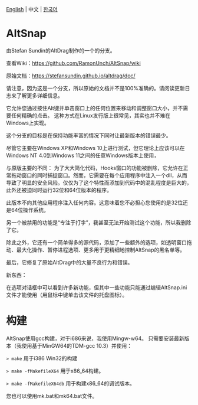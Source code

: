 [English](./README.md) | 中文 | [한국어](./README_ko-KR.md)

# AltSnap

由Stefan Sundin的AltDrag制作的一个的分支。

查看Wiki：<https://github.com/RamonUnch/AltSnap/wiki>

原始文档：<https://stefansundin.github.io/altdrag/doc/>

请注意，因为这是一个分支，所以原始的文档并不是100%准确的。请阅读更新日志来了解更多详细信息。

它允许您通过按住Alt键并单击窗口上的任何位置来移动和调整窗口大小，并不需要任何精确的点击。
这种方式在Linux发行版上很常见，其实也并不难在Windows上实现。

这个分支的目标是在保持功能丰富的情况下同时让最新版本的错误最少。

尽管它主要在Windows XP和Windows 10上进行测试，但它理论上应该可以在Windows NT 4.0到Windows 11之间的任意Windows版本上使用，

与原版主要的不同：
为了大大简化代码，Hooks窗口的功能被删除，它允许在正常拖动窗口的同时捕捉窗口。然而，它需要在每个应用程序中注入一个dll，从而导致了明显的安全风险。仅仅为了这个特性而添加到代码中的混乱程度是巨大的，此外还被迫同时运行32位和64位版本的程序。

此版本不向其他应用程序注入任何内容。这意味着您不必担心您使用的是32位还是64位操作系统。

另一个被禁用的功能是“专注于打字”，我甚至无法开始测试这个功能，所以我删除了它。

除此之外，它还有一个简单得多的源代码，添加了一些额外的选项，如透明窗口拖动、最大化操作、暂停进程选项、更多用于更精细地控制AltSnap的黑名单等。

最后，它修复了原始AltDrag中的大量不良行为和错误。

新东西：

在选项对话框中可以看到许多新功能，但其中一些功能只能通过编辑AltSnap.ini文件才能使用（用鼠标中键单击该文件的托盘图标）。

# 构建

AltSnap使用gcc构建，对于i686来说，我使用Mingw-w64。
只需要安装最新版本（我使用基于MinGW64的TDM-gcc 10.3）并使用：

`> make` 用于i386 Win32的构建

`> make -fMakefileX64` 用于x86_64构建。

`> make -fMakefileX64db` 用于构建x86_64的调试版本。

您也可以使用mk.bat和mk64.bat文件。
